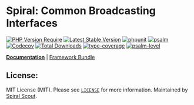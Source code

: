 # Spiral: Common Broadcasting Interfaces

[![PHP Version Require](https://poser.pugx.org/spiral/broadcasting/require/php)](https://packagist.org/packages/spiral/broadcasting)
[![Latest Stable Version](https://poser.pugx.org/spiral/broadcasting/v/stable)](https://packagist.org/packages/spiral/broadcasting)
[![phpunit](https://github.com/spiral/broadcasting/actions/workflows/phpunit.yml/badge.svg)](https://github.com/spiral/broadcasting/actions)
[![psalm](https://github.com/spiral/broadcasting/actions/workflows/psalm.yml/badge.svg)](https://github.com/spiral/broadcasting/actions)
[![Codecov](https://codecov.io/gh/spiral/broadcasting/branch/master/graph/badge.svg)](https://codecov.io/gh/spiral/broadcasting/)
[![Total Downloads](https://poser.pugx.org/spiral/broadcasting/downloads)](https://packagist.org/packages/spiral/broadcasting)
[![type-coverage](https://shepherd.dev/github/spiral/broadcasting/coverage.svg)](https://shepherd.dev/github/spiral/broadcasting)
[![psalm-level](https://shepherd.dev/github/spiral/broadcasting/level.svg)](https://shepherd.dev/github/spiral/broadcasting)

<b>[Documentation](https://spiral.dev/docs/component-broadcasting)</b> | [Framework Bundle](https://github.com/spiral/framework)

## License:

MIT License (MIT). Please see [`LICENSE`](./LICENSE) for more information. Maintained by [Spiral Scout](https://spiralscout.com).
